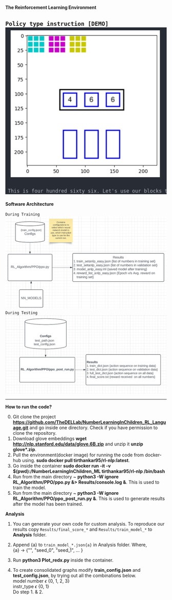 **The Reinforcement Learning Environment**

`Policy type instruction [DEMO]`
![Policy Type Instruction](Readme_Images/RL_ENV.gif)
---
**Software Architecture**

`During Training`
![Software Architecture during training](Readme_Images/SA_train.png)
`During Testing`
![Software Architecture during testing](Readme_Images/SA_test.png)

---
**How to run the code?**

0. Git clone the project **https://github.com/TheDELLab/NumberLearningInChildren_RL_Language.git** and go inside one directory. Check if you have permission to clone the repository. 
1. Download glove embeddings **wget http://nlp.stanford.edu/data/glove.6B.zip** and unzip it **unzip glove\*.zip**.
2. Pull the environment(docker image) for running the code from docker-hub using. 
   **sudo docker pull tirthankar95/rl-nlp:latest**.
3. Go inside the container **sudo docker run -it -v $(pwd):/NumberLearningInChildren_ML tirthankar95/rl-nlp /bin/bash**
4. Run from the main directory ~ **python3 -W ignore RL_Algorithm/PPO/ppo.py &> Results/console.log &**. This is used to train the model.
5. Run from the main directory ~ **python3 -W ignore RL_Algorithm/PPO/ppo_post_run.py &**. This is used to generate results after the model has been trained.

**Analysis**
1. You can generate your own code for custom analysis. To reproduce our results copy `Results/final_score_*` and `Results/train_model_*` to **Analysis** folder. 
2. Append {a} to `train_model_*.json{a}` in Analysis folder.
   Where, <br />
   {a} -> {"", "seed_0", "seed_1", ... } <br />
   <!--{x} -> no of digits: {1, 2, 3} <br />
   {y} -> model number: {0, 1, 2, 3} <br />
   {z} -> {"sate": "s", "policy":""} <br />  -->
 
3. Run **python3 Plot_redx.py** inside the container.
4. To create consolidated graphs modify **train_config.json** and **test_config.json**, by trying out all the combinations below.  
model number $\epsilon$ {0, 1, 2, 3}<br />
instr_type $\epsilon$ {0, 1}<br />
Do step 1. & 2.
